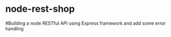 # node-rest-shop 
#Building a node RESTful API using Express framework and add some error handling 
